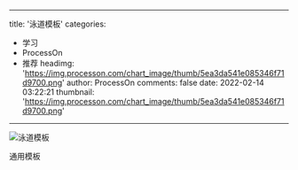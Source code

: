 
---
title: '泳道模板'
categories: 
 - 学习
 - ProcessOn
 - 推荐
headimg: 'https://img.processon.com/chart_image/thumb/5ea3da541e085346f71d9700.png'
author: ProcessOn
comments: false
date: 2022-02-14 03:22:21
thumbnail: 'https://img.processon.com/chart_image/thumb/5ea3da541e085346f71d9700.png'
---

<div>   
<img class="thumb" alt="泳道模板" src="https://img.processon.com/chart_image/thumb/5ea3da541e085346f71d9700.png" referrerpolicy="no-referrer">
<p>通用模板</p>  
</div>
            